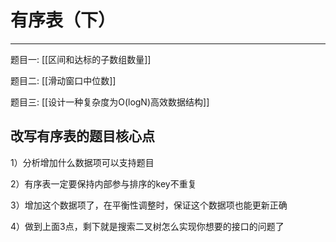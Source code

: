 # 有序表（下）

---

题目一: [[区间和达标的子数组数量]]   

题目二: [[滑动窗口中位数]]  

题目三: [[设计一种复杂度为O(logN)高效数据结构]]  

## 改写有序表的题目核心点

1）分析增加什么数据项可以支持题目

2）有序表一定要保持内部参与排序的key不重复

3）增加这个数据项了，在平衡性调整时，保证这个数据项也能更新正确

4）做到上面3点，剩下就是搜索二叉树怎么实现你想要的接口的问题了